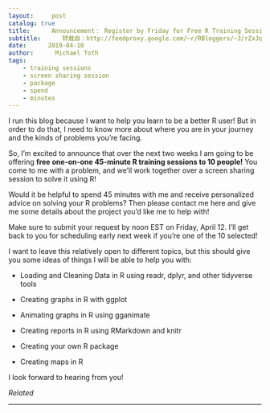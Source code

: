 ```yaml
---
layout:     post
catalog: true
title:      Announcement： Register by Friday for Free R Training Sessions
subtitle:      转载自：http://feedproxy.google.com/~r/RBloggers/~3/rZxJqeu2SLY/
date:      2019-04-10
author:      Michael Toth
tags:
    - training sessions
    - screen sharing session
    - package
    - spend
    - minutes
---
```






I run this blog because I want to help you learn to be a better R user! But in order to do that, I need to know more about where you are in your journey and the kinds of problems you’re facing. 

So, I’m excited to announce that over the next two weeks I am going to be offering **free one-on-one 45-minute R training sessions to 10 people!** You come to me with a problem, and we’ll work together over a screen sharing session to solve it using R!

Would it be helpful to spend 45 minutes with me and receive personalized advice on solving your R problems? Then please contact me here and give me some details about the project you’d like me to help with! 

Make sure to submit your request by noon EST on Friday, April 12. I’ll get back to you for scheduling early next week if you’re one of the 10 selected!

I want to leave this relatively open to different topics, but this should give you some ideas of things I will be able to help you with:

- Loading and Cleaning Data in R using readr, dplyr, and other tidyverse tools

- Creating graphs in R with ggplot

- Animating graphs in R using gganimate

- Creating reports in R using RMarkdown and knitr

- Creating your own R package

- Creating maps in R


I look forward to hearing from you!


*Related*








---
